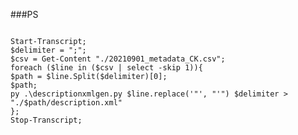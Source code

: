 ###PS

<code>
Start-Transcript;
$delimiter = ";";
$csv = Get-Content "./20210901_metadata_CK.csv";
foreach ($line in ($csv | select -skip 1)){
$path = $line.Split($delimiter)[0];
$path;
py .\descriptionxmlgen.py $line.replace('"', "'") $delimiter > "./$path/description.xml"
};
Stop-Transcript;
</code>
